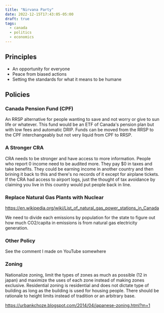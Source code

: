 ```yaml
---
title: "Nirvana Party"
date: 2022-12-15T17:43:05-05:00
draft: true
tags:
  - canada
  - politics
  - economics
---
```


## Principles

- An opportunity for everyone
- Peace from biased actions
- Setting the standards for what it means to be humane

## Policies

### Canada Pension Fund (CPF)

An RRSP alternative for people wanting to save and not worry or give to sun life or whatever.
This fund would be an ETF of Canada's pension plan but with low fees and automatic DRIP.
Funds can be moved from the RRSP to the CPF interchangeably but not very liquid from CPF to RRSP.

### A Stronger CRA

CRA needs to be stronger and have access to more information. People who report 0 income need to be audited more. They pay $0 in taxes and take benefits. They could be earning income in another country and then brining it back to this and there's no records of it except for airplane tickets. If the CRA had access to airport logs, just the thought of tax avoidance by claiming you live in this country would put people back in line.

### Replace Natural Gas Plants with Nuclear

https://en.wikipedia.org/wiki/List_of_natural_gas_power_stations_in_Canada

We need to divide each emissions by population for the state to figure out how much CO2/capita in emissions is from natural gas electricity generation.

### Other Policy

See the comment I made on YouTube somewhere

### Zoning

Nationalize zoning, limit the types of zones as much as possible (12 in japan) and maximize the uses of each zone instead of making zones exclusive.
Residential zoning is residential and does not dictate type of building as long as the building is used for housing people. There should be rationale to height limits instead of tradition or an arbitrary base.

https://urbankchoze.blogspot.com/2014/04/japanese-zoning.html?m=1
